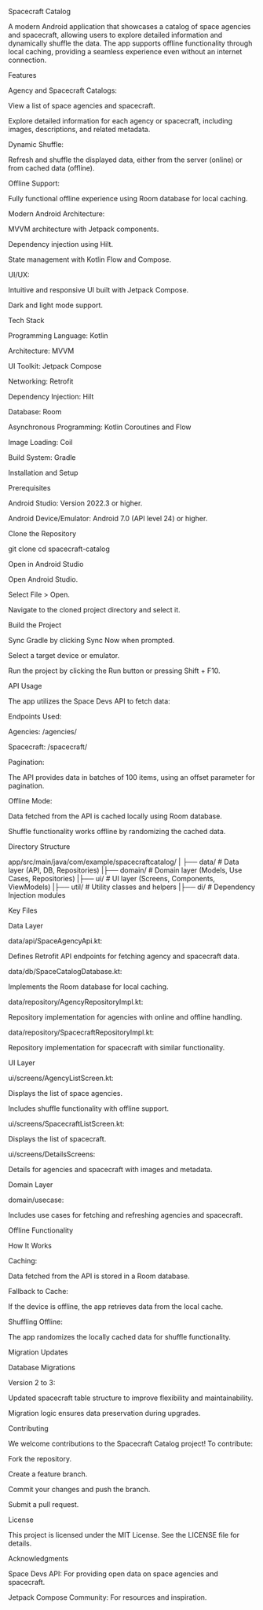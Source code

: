 Spacecraft Catalog

A modern Android application that showcases a catalog of space agencies and spacecraft, allowing users to explore detailed information and dynamically shuffle the data. The app supports offline functionality through local caching, providing a seamless experience even without an internet connection.

Features

Agency and Spacecraft Catalogs:

View a list of space agencies and spacecraft.

Explore detailed information for each agency or spacecraft, including images, descriptions, and related metadata.

Dynamic Shuffle:

Refresh and shuffle the displayed data, either from the server (online) or from cached data (offline).

Offline Support:

Fully functional offline experience using Room database for local caching.

Modern Android Architecture:

MVVM architecture with Jetpack components.

Dependency injection using Hilt.

State management with Kotlin Flow and Compose.

UI/UX:

Intuitive and responsive UI built with Jetpack Compose.

Dark and light mode support.

Tech Stack

Programming Language: Kotlin

Architecture: MVVM

UI Toolkit: Jetpack Compose

Networking: Retrofit

Dependency Injection: Hilt

Database: Room

Asynchronous Programming: Kotlin Coroutines and Flow

Image Loading: Coil

Build System: Gradle

Installation and Setup

Prerequisites

Android Studio: Version 2022.3 or higher.

Android Device/Emulator: Android 7.0 (API level 24) or higher.

Clone the Repository

git clone <repository-url>
cd spacecraft-catalog

Open in Android Studio

Open Android Studio.

Select File > Open.

Navigate to the cloned project directory and select it.

Build the Project

Sync Gradle by clicking Sync Now when prompted.

Select a target device or emulator.

Run the project by clicking the Run button or pressing Shift + F10.

API Usage

The app utilizes the Space Devs API to fetch data:

Endpoints Used:

Agencies: /agencies/

Spacecraft: /spacecraft/

Pagination:

The API provides data in batches of 100 items, using an offset parameter for pagination.

Offline Mode:

Data fetched from the API is cached locally using Room database.

Shuffle functionality works offline by randomizing the cached data.

Directory Structure

app/src/main/java/com/example/spacecraftcatalog/
|
├── data/          # Data layer (API, DB, Repositories)
|├── domain/        # Domain layer (Models, Use Cases, Repositories)
|├── ui/            # UI layer (Screens, Components, ViewModels)
|├── util/          # Utility classes and helpers
|├── di/            # Dependency Injection modules

Key Files

Data Layer

data/api/SpaceAgencyApi.kt:

Defines Retrofit API endpoints for fetching agency and spacecraft data.

data/db/SpaceCatalogDatabase.kt:

Implements the Room database for local caching.

data/repository/AgencyRepositoryImpl.kt:

Repository implementation for agencies with online and offline handling.

data/repository/SpacecraftRepositoryImpl.kt:

Repository implementation for spacecraft with similar functionality.

UI Layer

ui/screens/AgencyListScreen.kt:

Displays the list of space agencies.

Includes shuffle functionality with offline support.

ui/screens/SpacecraftListScreen.kt:

Displays the list of spacecraft.

ui/screens/DetailsScreens:

Details for agencies and spacecraft with images and metadata.

Domain Layer

domain/usecase:

Includes use cases for fetching and refreshing agencies and spacecraft.

Offline Functionality

How It Works

Caching:

Data fetched from the API is stored in a Room database.

Fallback to Cache:

If the device is offline, the app retrieves data from the local cache.

Shuffling Offline:

The app randomizes the locally cached data for shuffle functionality.

Migration Updates

Database Migrations

Version 2 to 3:

Updated spacecraft table structure to improve flexibility and maintainability.

Migration logic ensures data preservation during upgrades.

Contributing

We welcome contributions to the Spacecraft Catalog project! To contribute:

Fork the repository.

Create a feature branch.

Commit your changes and push the branch.

Submit a pull request.

License

This project is licensed under the MIT License. See the LICENSE file for details.

Acknowledgments

Space Devs API: For providing open data on space agencies and spacecraft.

Jetpack Compose Community: For resources and inspiration.


